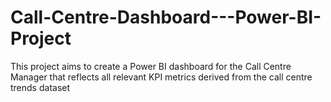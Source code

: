 # Call-Centre-Dashboard---Power-BI-Project
This project aims to create a Power BI dashboard for the Call Centre Manager that reflects all relevant KPI metrics derived from the call centre trends dataset
